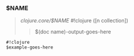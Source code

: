 ### $NAME ###

> *clojure.core/$NAME*
>     #!clojure
>     ([n collection])
>
>  > $(doc name)-output-goes-here

    #!clojure
    $example-goes-here

